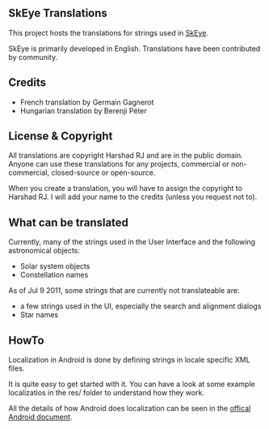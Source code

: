 ## SkEye Translations
This project hosts the translations for strings used in [SkEye][1].

  [1]: http://lavadip.com/1830_introducing_skeye.html

SkEye is primarily developed in English. Translations have been contributed by community.

## Credits
  * French translation by Germain Gagnerot
  * Hungarian translation by Berenji Péter

## License & Copyright
All translations are copyright Harshad RJ and are in the public domain. Anyone can use these
translations for any projects, commercial or non-commercial, closed-source or open-source.

When you create a translation, you will have to assign the copyright to Harshad RJ. I will add your
name to the credits (unless you request not to).

## What can be translated
Currently, many of the strings used in the User Interface and the following astronomical objects:

  * Solar system objects
  * Constellation names

As of Jul 9 2011, some strings that are currently not translateable are:
  * a few strings used in the UI, especially the search and alignment dialogs
  * Star names

## HowTo
Localization in Android is done by defining strings in locale specific XML files.

It is quite easy to get started with it. You can have a look at some example localizatios in the res/ folder to understand how they work.

All the details of how Android does localization can be seen in the [offical Android document][2].

  [2]: http://developer.android.com/guide/topics/resources/localization.html
